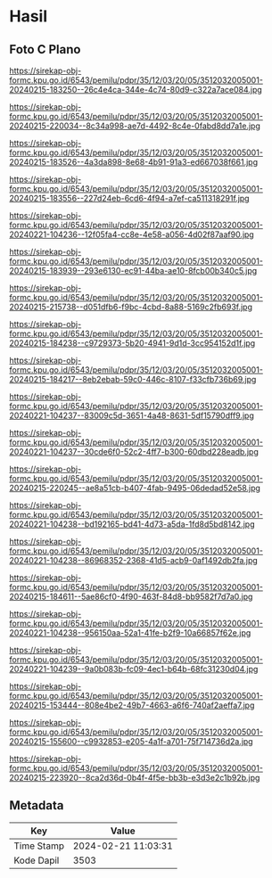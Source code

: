 # Hasil

## Foto C Plano

https://sirekap-obj-formc.kpu.go.id/6543/pemilu/pdpr/35/12/03/20/05/3512032005001-20240215-183250--26c4e4ca-344e-4c74-80d9-c322a7ace084.jpg

https://sirekap-obj-formc.kpu.go.id/6543/pemilu/pdpr/35/12/03/20/05/3512032005001-20240215-220034--8c34a998-ae7d-4492-8c4e-0fabd8dd7a1e.jpg

https://sirekap-obj-formc.kpu.go.id/6543/pemilu/pdpr/35/12/03/20/05/3512032005001-20240215-183526--4a3da898-8e68-4b91-91a3-ed667038f661.jpg

https://sirekap-obj-formc.kpu.go.id/6543/pemilu/pdpr/35/12/03/20/05/3512032005001-20240215-183556--227d24eb-6cd6-4f94-a7ef-ca511318291f.jpg

https://sirekap-obj-formc.kpu.go.id/6543/pemilu/pdpr/35/12/03/20/05/3512032005001-20240221-104236--12f05fa4-cc8e-4e58-a056-4d02f87aaf90.jpg

https://sirekap-obj-formc.kpu.go.id/6543/pemilu/pdpr/35/12/03/20/05/3512032005001-20240215-183939--293e6130-ec91-44ba-ae10-8fcb00b340c5.jpg

https://sirekap-obj-formc.kpu.go.id/6543/pemilu/pdpr/35/12/03/20/05/3512032005001-20240215-215738--d051dfb6-f9bc-4cbd-8a88-5169c2fb693f.jpg

https://sirekap-obj-formc.kpu.go.id/6543/pemilu/pdpr/35/12/03/20/05/3512032005001-20240215-184238--c9729373-5b20-4941-9d1d-3cc954152d1f.jpg

https://sirekap-obj-formc.kpu.go.id/6543/pemilu/pdpr/35/12/03/20/05/3512032005001-20240215-184217--8eb2ebab-59c0-446c-8107-f33cfb736b69.jpg

https://sirekap-obj-formc.kpu.go.id/6543/pemilu/pdpr/35/12/03/20/05/3512032005001-20240221-104237--83009c5d-3651-4a48-8631-5df15790dff9.jpg

https://sirekap-obj-formc.kpu.go.id/6543/pemilu/pdpr/35/12/03/20/05/3512032005001-20240221-104237--30cde6f0-52c2-4ff7-b300-60dbd228eadb.jpg

https://sirekap-obj-formc.kpu.go.id/6543/pemilu/pdpr/35/12/03/20/05/3512032005001-20240215-220245--ae8a51cb-b407-4fab-9495-06dedad52e58.jpg

https://sirekap-obj-formc.kpu.go.id/6543/pemilu/pdpr/35/12/03/20/05/3512032005001-20240221-104238--bd192165-bd41-4d73-a5da-1fd8d5bd8142.jpg

https://sirekap-obj-formc.kpu.go.id/6543/pemilu/pdpr/35/12/03/20/05/3512032005001-20240221-104238--86968352-2368-41d5-acb9-0af1492db2fa.jpg

https://sirekap-obj-formc.kpu.go.id/6543/pemilu/pdpr/35/12/03/20/05/3512032005001-20240215-184611--5ae86cf0-4f90-463f-84d8-bb9582f7d7a0.jpg

https://sirekap-obj-formc.kpu.go.id/6543/pemilu/pdpr/35/12/03/20/05/3512032005001-20240221-104238--956150aa-52a1-41fe-b2f9-10a66857f62e.jpg

https://sirekap-obj-formc.kpu.go.id/6543/pemilu/pdpr/35/12/03/20/05/3512032005001-20240221-104239--9a0b083b-fc09-4ec1-b64b-68fc31230d04.jpg

https://sirekap-obj-formc.kpu.go.id/6543/pemilu/pdpr/35/12/03/20/05/3512032005001-20240215-153444--808e4be2-49b7-4663-a6f6-740af2aeffa7.jpg

https://sirekap-obj-formc.kpu.go.id/6543/pemilu/pdpr/35/12/03/20/05/3512032005001-20240215-155600--c9932853-e205-4a1f-a701-75f714736d2a.jpg

https://sirekap-obj-formc.kpu.go.id/6543/pemilu/pdpr/35/12/03/20/05/3512032005001-20240215-223920--8ca2d36d-0b4f-4f5e-bb3b-e3d3e2c1b92b.jpg


## Metadata

| Key        | Value               |
| ---------- | ------------------- |
| Time Stamp | 2024-02-21 11:03:31 |
| Kode Dapil | 3503                |



